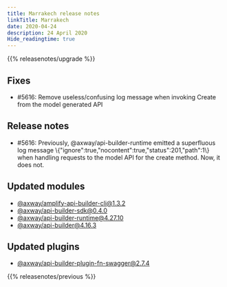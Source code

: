 ```yaml
---
title: Marrakech release notes
linkTitle: Marrakech
date: 2020-04-24
description: 24 April 2020
Hide_readingtime: true
---
```


{{% releasenotes/upgrade %}}
## Fixes

* #5616: Remove useless/confusing log message when invoking Create from the model generated API

## Release notes

* #5616: Previously, @axway/api-builder-runtime emitted a superfluous log message \\{"ignore":true,"nocontent":true,"status":201,"path":1\\} when handling requests to the model API for the create method. Now, it does not.

## Updated modules

* [@axway/amplify-api-builder-cli@1.3.2](https://www.npmjs.com/package/@axway/amplify-api-builder-cli/v/1.3.2)
* [@axway/api-builder-sdk@0.4.0](https://www.npmjs.com/package/@axway/api-builder-sdk/v/0.4.0)
* [@axway/api-builder-runtime@4.27.10](https://www.npmjs.com/package/@axway/api-builder-runtime/v/4.27.10)
* [@axway/api-builder@4.16.3](https://www.npmjs.com/package/@axway/api-builder/v/4.16.3)

## Updated plugins

* [@axway/api-builder-plugin-fn-swagger@2.7.4](https://www.npmjs.com/package/@axway/api-builder-plugin-fn-swagger/v/2.7.4)

{{% releasenotes/previous %}}
